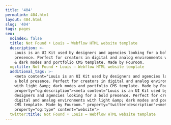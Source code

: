 ```yaml
---
title: '404'
permalink: 404.html
layout: 404.html
slug: '404'
tags: pages
seo:
  noindex: false
  title: Not Found • Louis – Webflow HTML website template
  description: >-
    Louis is an UI Kit used by designers and agencies looking for a bold
    presence. Perfect for creators in digital and analog environments with light
    & dark modes and portfolio CMS template. Made by Fouroom.
  og:title: Not Found • Louis – Webflow HTML website template
  additional_tags: >-
    <meta content="Louis is an UI Kit used by designers and agencies looking for
    a bold presence. Perfect for creators in digital and analog environments
    with light &amp; dark modes and portfolio CMS template. Made by Fouroom."
    property="og:description"><meta content="Louis is an UI Kit used by
    designers and agencies looking for a bold presence. Perfect for creators in
    digital and analog environments with light &amp; dark modes and portfolio
    CMS template. Made by Fouroom." property="twitter:description"><meta
    property="og:type" content="website">
  twitter:title: Not Found • Louis – Webflow HTML website template
---
```



